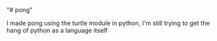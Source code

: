 "# pong" 

I made pong using the turtle module in python, I'm still trying to get the hang of python as a language itself

